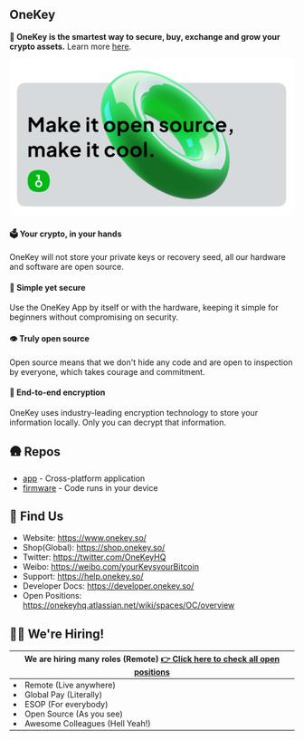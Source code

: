 ## OneKey

 **🔑 OneKey is the smartest way to secure, buy, exchange and grow your crypto assets.** Learn more [here](https://www.onekey.so/).

![make something people want](https://github.com/rayston92/graph_bed/blob/edc43bc1cd6ce6a19f3b6c30624a4b58f6870d1f/img/github_home_bg.png?raw=true)

#### 🗳️ Your crypto, in your hands

OneKey will not store your private keys or recovery seed, all our hardware and software are open source.

#### 👶 Simple yet secure

Use the OneKey App by itself or with the hardware, keeping it simple for beginners without compromising on security.

#### 👁️ Truly open source

Open source means that we don't hide any code and are open to inspection by everyone, which takes courage and commitment.

#### 🔐 End-to-end encryption

OneKey uses industry-leading encryption technology to store your information locally. Only you can decrypt that information. 

## 🛖 Repos

* [app](https://github.com/OneKeyHQ/app-monorepo) - Cross-platform application
* [firmware](https://github.com/OneKeyHQ/firmware) - Code runs in your device



## 🦦 Find Us

* Website: https://www.onekey.so/
* Shop(Global): https://shop.onekey.so/
* Twitter: https://twitter.com/OneKeyHQ
* Weibo: https://weibo.com/yourKeysyourBitcoin
* Support: https://help.onekey.so/
* Developer Docs: https://developer.onekey.so/
* Open Positions: https://onekeyhq.atlassian.net/wiki/spaces/OC/overview

## 🙋‍♂️ We're Hiring!

<table>
    <thead>
        <tr>
            <th colspan="2"> We are hiring many roles (Remote)
            <a href="https://onekeyhq.atlassian.net/wiki/spaces/OC/overview">👉 Click here to check all open positions</a>
            </th>
        </tr>
    </thead>
    <tbody>
        <tr>
            <td>
            <li> Remote (Live anywhere)</li>
            <li> Global Pay (Literally)</li>
            <li> ESOP (For everybody)</li>
            <li> Open Source (As you see)</li>
            <li> Awesome Colleagues (Hell Yeah!)</li>
            </td>
        </tr>
    </tbody>
</table>
